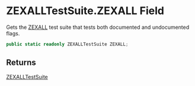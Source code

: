 # ZEXALLTestSuite.ZEXALL Field

Gets the [ZEXALL](MrKWatkins.EmulatorTestSuites.Z80.Program.ZEXALL.ZEXALLTestType.md#fields) test suite that tests both documented and undocumented flags.

```c#
public static readonly ZEXALLTestSuite ZEXALL;
```

## Returns

[ZEXALLTestSuite](MrKWatkins.EmulatorTestSuites.Z80.Program.ZEXALL.ZEXALLTestSuite.md)
